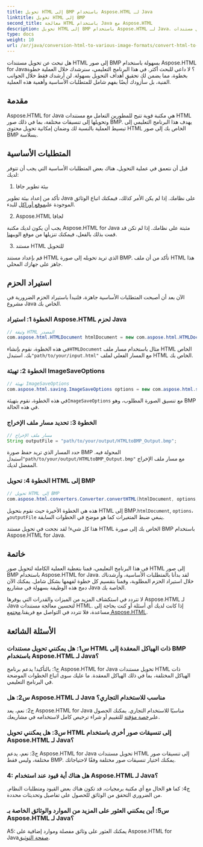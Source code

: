 ```yaml
---
title: تحويل HTML إلى BMP باستخدام Aspose.HTML لـ Java
linktitle: تحويل HTML إلى BMP
second_title: معالجة HTML باستخدام Java مع Aspose.HTML
description: تحويل HTML إلى BMP باستخدام Aspose.HTML لـ Java. برنامج تعليمي شامل لتحويل مستندات HTML إلى صور BMP بسلاسة باستخدام Aspose.HTML لـ Java.
type: docs
weight: 10
url: /ar/java/conversion-html-to-various-image-formats/convert-html-to-bmp/
---
```

هل تبحث عن تحويل مستندات HTML إلى صور BMP بسهولة باستخدام Aspose.HTML for Java؟ لا داعي للبحث أكثر. في هذا البرنامج التعليمي، سنرشدك خلال العملية خطوة بخطوة، مما يضمن لك تحقيق أهداف التحويل بسهولة. لن أرشدك فقط خلال الجوانب الفنية، بل سأزودك أيضًا بفهم شامل للمتطلبات الأساسية وأهمية هذه العملية. 

## مقدمة

Aspose.HTML for Java هي مكتبة قوية تتيح للمطورين التعامل مع مستندات HTML وتحويلها إلى تنسيقات مختلفة، بما في ذلك صور BMP. يهدف هذا البرنامج التعليمي إلى تبسيط العملية بالنسبة لك وضمان إمكانية تحويل محتوى HTML الخاص بك إلى صور BMP بسلاسة.

## المتطلبات الأساسية

قبل أن نتعمق في عملية التحويل، هناك بعض المتطلبات الأساسية التي يجب أن تتوفر لديك:

1. بيئة تطوير جافا

 تأكد من إعداد بيئة تطوير Java على نظامك. إذا لم يكن الأمر كذلك، فيمكنك اتباع الوثائق الموجودة على[موقع أوراكل](https://www.oracle.com/java/technologies/javase-downloads.html) للبدء.

2. Aspose.HTML لجافا

يجب أن يكون لديك مكتبة Aspose.HTML for Java مثبتة على نظامك. إذا لم تكن قد قمت بذلك بالفعل، فيمكنك تنزيلها من موقع الويب[هنا](https://releases.aspose.com/html/java/).

3. مستند HTML للتحويل

قم بإعداد مستند HTML الذي تريد تحويله إلى صورة BMP. تأكد من أن ملف HTML هذا جاهز على جهازك المحلي.

## استيراد الحزم

الآن بعد أن أصبحت المتطلبات الأساسية جاهزة، فلنبدأ باستيراد الحزم الضرورية في مشروع Java الخاص بك.

### الخطوة 1: استيراد Aspose.HTML لحزم Java

```java
// وثيقة HTML المصدر
com.aspose.html.HTMLDocument htmlDocument = new com.aspose.html.HTMLDocument("path/to/your/input.html");
```

 في هذه الخطوة، نقوم بإنشاء`HTMLDocument` مثال باستخدام مسار ملف HTML الخاص بك. استبدل`"path/to/your/input.html"` مع المسار الفعلي لملف HTML الخاص بك.

### الخطوة 2: تهيئة ImageSaveOptions

```java
// تهيئة ImageSaveOptions
com.aspose.html.saving.ImageSaveOptions options = new com.aspose.html.saving.ImageSaveOptions(com.aspose.html.rendering.image.ImageFormat.Bmp);
```

 في هذه الخطوة، نقوم بتهيئة`ImageSaveOptions` مع تنسيق الصورة المطلوب، وهو BMP في هذه الحالة.

### الخطوة 3: تحديد مسار ملف الإخراج

```java
// مسار ملف الإخراج
String outputFile = "path/to/your/output/HTMLtoBMP_Output.bmp";
```

 حدد المسار الذي تريد حفظ صورة BMP المحولة فيه. استبدل`"path/to/your/output/HTMLtoBMP_Output.bmp"` مع مسار ملف الإخراج المفضل لديك.

### الخطوة 4: تحويل HTML إلى BMP

```java
// تحويل HTML إلى BMP
com.aspose.html.converters.Converter.convertHTML(htmlDocument, options, outputFile);
```

 هذه هي الخطوة الأخيرة حيث نقوم بتحويل HTML إلى BMP.`htmlDocument`, `options`، و`outputFile` ينبغي ضبط المتغيرات كما هو موضح في الخطوات السابقة.

هذا كل شيء! لقد نجحت في تحويل مستند HTML الخاص بك إلى صورة BMP باستخدام Aspose.HTML for Java.

## خاتمة

في هذا البرنامج التعليمي، قمنا بتغطية العملية الكاملة لتحويل صور HTML إلى صور BMP باستخدام Aspose.HTML for Java. لقد بدأنا بالمتطلبات الأساسية، وأرشدناك خلال استيراد الحزم المطلوبة، وقمنا بتقسيم كل خطوة لفهمها بشكل شامل. يمكنك الآن دمج هذه الوظيفة بسهولة في مشاريع Java الخاصة بك.

 لا تتردد في استكشاف المزيد من الميزات والقدرات التي يوفرها Aspose.HTML لـ Java لتحسين معالجة مستندات HTML. إذا كانت لديك أي أسئلة أو كنت بحاجة إلى مساعدة، فلا تتردد في التواصل مع فريقنا.[مجتمع Aspose.HTML](https://forum.aspose.com/).

## الأسئلة الشائعة

### س1: هل يمكنني تحويل مستندات HTML ذات الهياكل المعقدة إلى BMP باستخدام Aspose.HTML لـ Java؟

ج1: بالتأكيد! يدعم برنامج Aspose.HTML for Java تحويل مستندات HTML ذات الهياكل المختلفة، بما في ذلك الهياكل المعقدة. ما عليك سوى اتباع الخطوات الموضحة في البرنامج التعليمي.

### س2: هل Aspose.HTML لـ Java مناسب للاستخدام التجاري؟

 ج2: نعم، يعد Aspose.HTML for Java مناسبًا للاستخدام التجاري. يمكنك الحصول على[رخصة مؤقتة](https://purchase.aspose.com/temporary-license/) للتقييم أو شراء ترخيص كامل لاستخدامه في مشاريعك.

### س3: هل يمكنني تحويل HTML إلى تنسيقات صور أخرى باستخدام Aspose.HTML لـ Java؟

ج3: نعم، يدعم Aspose.HTML for Java تحويل مستندات HTML إلى تنسيقات صور مختلفة، وليس فقط BMP. يمكنك اختيار تنسيقات صور مختلفة وفقًا لاحتياجاتك.

### 4: هل هناك أية قيود عند استخدام Aspose.HTML لـ Java؟

ج4: كما هو الحال مع أي مكتبة برمجيات، قد تكون هناك بعض القيود ومتطلبات النظام. من الضروري التحقق من الوثائق للحصول على تفاصيل وتحديثات محددة.

### س5: أين يمكنني العثور على المزيد من الموارد والوثائق الخاصة بـ Aspose.HTML لـ Java؟

A5: يمكنك العثور على وثائق مفصلة وموارد إضافية على Aspose.HTML for Java[صفحة التوثيق](https://reference.aspose.com/html/java/).